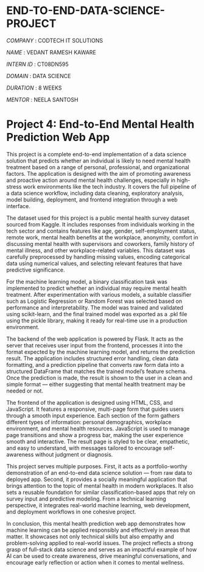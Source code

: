# END-TO-END-DATA-SCIENCE-PROJECT

*COMPANY* : CODTECH IT SOLUTIONS

*NAME* : VEDANT RAMESH KAWARE

*INTERN ID* : CT08DN595

*DOMAIN* : DATA SCIENCE

*DURATION* : 8 WEEKS

*MENTOR* : NEELA SANTOSH

# Project 4: End-to-End Mental Health Prediction Web App

This project is a complete end-to-end implementation of a data science solution that predicts whether an individual is likely to need mental health treatment based on a range of personal, professional, and organizational factors. The application is designed with the aim of promoting awareness and proactive action around mental health challenges, especially in high-stress work environments like the tech industry. It covers the full pipeline of a data science workflow, including data cleaning, exploratory analysis, model building, deployment, and frontend integration through a web interface.

The dataset used for this project is a public mental health survey dataset sourced from Kaggle. It includes responses from individuals working in the tech sector and contains features like age, gender, self-employment status, remote work, mental health benefits at the workplace, anonymity, comfort in discussing mental health with supervisors and coworkers, family history of mental illness, and other workplace-related variables. This dataset was carefully preprocessed by handling missing values, encoding categorical data using numerical values, and selecting relevant features that have predictive significance.

For the machine learning model, a binary classification task was implemented to predict whether an individual may require mental health treatment. After experimentation with various models, a suitable classifier such as Logistic Regression or Random Forest was selected based on performance and interpretability. The model was trained and validated using scikit-learn, and the final trained model was exported as a .pkl file using the pickle library, making it ready for real-time use in a production environment.

The backend of the web application is powered by Flask. It acts as the server that receives user input from the frontend, processes it into the format expected by the machine learning model, and returns the prediction result. The application includes structured error handling, clean data formatting, and a prediction pipeline that converts raw form data into a structured DataFrame that matches the trained model’s feature schema. Once the prediction is made, the result is shown to the user in a clean and simple format — either suggesting that mental health treatment may be needed or not.

The frontend of the application is designed using HTML, CSS, and JavaScript. It features a responsive, multi-page form that guides users through a smooth input experience. Each section of the form gathers different types of information: personal demographics, workplace environment, and mental health resources. JavaScript is used to manage page transitions and show a progress bar, making the user experience smooth and interactive. The result page is styled to be clear, empathetic, and easy to understand, with messages tailored to encourage self-awareness without judgment or diagnosis.

This project serves multiple purposes. First, it acts as a portfolio-worthy demonstration of an end-to-end data science solution — from raw data to deployed app. Second, it provides a socially meaningful application that brings attention to the topic of mental health in modern workplaces. It also sets a reusable foundation for similar classification-based apps that rely on survey input and predictive modeling. From a technical learning perspective, it integrates real-world machine learning, web development, and deployment workflows in one cohesive project.

In conclusion, this mental health prediction web app demonstrates how machine learning can be applied responsibly and effectively in areas that matter. It showcases not only technical skills but also empathy and problem-solving applied to real-world issues. The project reflects a strong grasp of full-stack data science and serves as an impactful example of how AI can be used to create awareness, drive meaningful conversations, and encourage early reflection or action when it comes to mental wellness.

